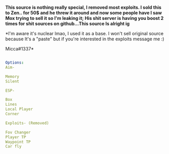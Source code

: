 **This source is nothing really special, I removed most exploits. I sold this to Zen.. for 50$ and he threw it around and now some people have I saw Mox trying to sell it so I'm leaking it; His shit server is having you boost 2 times for shit sources on github...This source Is alright ig**

*I'm aware it's nuclear lmao, I used it as a base. I won't sell original source because It's a "paste" but if you're interested in the exploits message me :)

Micca#1337*


```yaml

Options:
Aim-

Memory
Silent

ESP-

Box
Lines
Local Player
Corner

Exploits- (Removed)

Fov Changer
Player TP
Waypoint TP
Car fly
```

